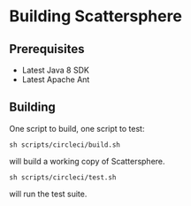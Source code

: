 # Building Scattersphere

## Prerequisites

- Latest Java 8 SDK
- Latest Apache Ant

## Building

One script to build, one script to test:

```sh scripts/circleci/build.sh```

will build a working copy of Scattersphere.

```sh scripts/circleci/test.sh```

will run the test suite.
